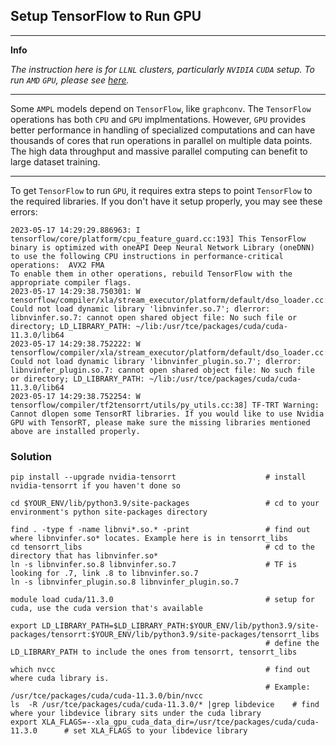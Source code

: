 ## Setup TensorFlow to Run GPU

---
**Info**

*The instruction here is for `LLNL` clusters, particularly `NVIDIA` `CUDA` setup. To run `AMD` `GPU`, please see [here](https://github.com/mauvais2/AMPL-1/blob/master/run_flux.md#amd).*

---

Some `AMPL` models depend on `TensorFlow`, like `graphconv`. The `TensorFlow` operations has both `CPU` and `GPU` implmentations. However, `GPU` provides better performance in handling of specialized computations and can have thousands of cores that run operations in parallel on multiple data points. The high data throughput and massive parallel computing can benefit to large dataset training.

---

To get `TensorFlow` to run `GPU`, it requires extra steps to point `TensorFlow` to the required libraries. If you don't have it setup properly, you may see these errors:

```
2023-05-17 14:29:29.886963: I tensorflow/core/platform/cpu_feature_guard.cc:193] This TensorFlow binary is optimized with oneAPI Deep Neural Network Library (oneDNN) to use the following CPU instructions in performance-critical operations:  AVX2 FMA
To enable them in other operations, rebuild TensorFlow with the appropriate compiler flags.
2023-05-17 14:29:38.750301: W tensorflow/compiler/xla/stream_executor/platform/default/dso_loader.cc:64] Could not load dynamic library 'libnvinfer.so.7'; dlerror: libnvinfer.so.7: cannot open shared object file: No such file or directory; LD_LIBRARY_PATH: ~/lib:/usr/tce/packages/cuda/cuda-11.3.0/lib64
2023-05-17 14:29:38.752222: W tensorflow/compiler/xla/stream_executor/platform/default/dso_loader.cc:64] Could not load dynamic library 'libnvinfer_plugin.so.7'; dlerror: libnvinfer_plugin.so.7: cannot open shared object file: No such file or directory; LD_LIBRARY_PATH: ~/lib:/usr/tce/packages/cuda/cuda-11.3.0/lib64
2023-05-17 14:29:38.752254: W tensorflow/compiler/tf2tensorrt/utils/py_utils.cc:38] TF-TRT Warning: Cannot dlopen some TensorRT libraries. If you would like to use Nvidia GPU with TensorRT, please make sure the missing libraries mentioned above are installed properly.
```

### Solution

```
pip install --upgrade nvidia-tensorrt                    # install nvidia-tensorrt if you haven't done so
 
cd $YOUR_ENV/lib/python3.9/site-packages                 # cd to your environment's python site-packages directory

find . -type f -name libnvi*.so.* -print                 # find out where libnvinfer.so* locates. Example here is in tensorrt_libs
cd tensorrt_libs                                         # cd to the directory that has libnvinfer.so*
ln -s libnvinfer.so.8 libnvinfer.so.7                    # TF is looking for .7, link .8 to libnvinfer.so.7
ln -s libnvinfer_plugin.so.8 libnvinfer_plugin.so.7

module load cuda/11.3.0                                  # setup for cuda, use the cuda version that's available

export LD_LIBRARY_PATH=$LD_LIBRARY_PATH:$YOUR_ENV/lib/python3.9/site-packages/tensorrt:$YOUR_ENV/lib/python3.9/site-packages/tensorrt_libs 
                                                         # define the LD_LIBRARY_PATH to include the ones from tensorrt, tensorrt_libs

which nvcc                                               # find out where cuda library is. 
                                                         # Example: /usr/tce/packages/cuda/cuda-11.3.0/bin/nvcc
ls  -R /usr/tce/packages/cuda/cuda-11.3.0/* |grep libdevice    # find where your libdevice library sits under the cuda library
export XLA_FLAGS=--xla_gpu_cuda_data_dir=/usr/tce/packages/cuda/cuda-11.3.0      # set XLA_FLAGS to your libdevice library 
```
